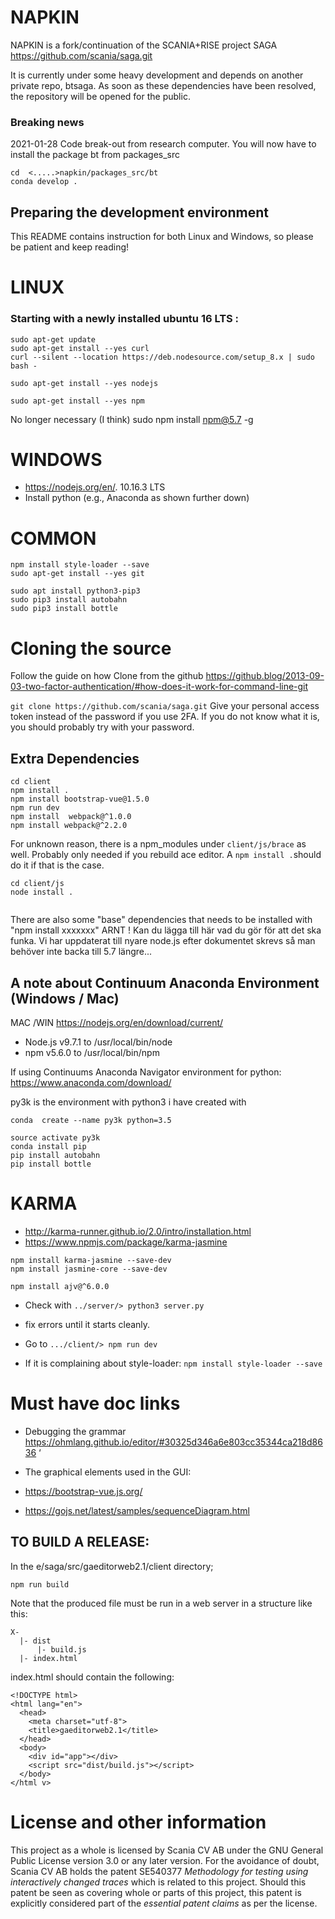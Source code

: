 # NAPKIN
NAPKIN is a fork/continuation of the SCANIA+RISE project SAGA https://github.com/scania/saga.git 

It is currently under some heavy development and depends on another private repo, btsaga. As soon as these dependencies have been resolved, the repository will be opened for the public. 
### Breaking news
2021-01-28 Code break-out from research computer. You will now have to install the package bt from packages_src

```
cd  <.....>napkin/packages_src/bt
conda develop .

```

## Preparing the development environment
This README contains instruction for both Linux and Windows, so please be patient and keep reading!
# LINUX
### Starting with a newly installed ubuntu 16 LTS :

````
sudo apt-get update
sudo apt-get install --yes curl
curl --silent --location https://deb.nodesource.com/setup_8.x | sudo bash -

sudo apt-get install --yes nodejs

sudo apt-get install --yes npm
````

 No longer necessary (I think) sudo npm install npm@5.7 -g

# WINDOWS 
* https://nodejs.org/en/.    10.16.3 LTS
* Install python (e.g., Anaconda as shown further down)
 
# COMMON
```
npm install style-loader --save
sudo apt-get install --yes git

sudo apt install python3-pip3
sudo pip3 install autobahn
sudo pip3 install bottle
````
# Cloning the source 

Follow the guide on how 
Clone from the github https://github.blog/2013-09-03-two-factor-authentication/#how-does-it-work-for-command-line-git

`git clone https://github.com/scania/saga.git`
Give your personal access token instead of the password if you use 2FA. If you do not know what it is, you should probably try with your password. 

## Extra Dependencies
```
cd client 
npm install .
npm install bootstrap-vue@1.5.0
npm run dev
npm install  webpack@^1.0.0
npm install webpack@^2.2.0

```

For unknown reason, there is a npm_modules under 
`client/js/brace` as well. Probably only needed if you rebuild ace editor. A `npm install .`should do it if that is the case. 

````
cd client/js
node install .


````
There are also some "base" dependencies that needs to be installed with "npm install xxxxxxx"
ARNT ! Kan du lägga till här vad du gör för att det ska funka. Vi har uppdaterat till nyare node.js efter dokumentet skrevs så man behöver inte backa till 5.7 längre...


## A note about Continuum Anaconda Environment  (Windows / Mac)
MAC /WIN https://nodejs.org/en/download/current/
 * Node.js v9.7.1 to /usr/local/bin/node
 * npm v5.6.0 to /usr/local/bin/npm
	
	
 
	

If using Continuums Anaconda Navigator environment for python:
https://www.anaconda.com/download/

py3k is the environment with python3 i have created with
```
conda  create --name py3k python=3.5

source activate py3k
conda install pip
pip install autobahn
pip install bottle
```


# KARMA
* http://karma-runner.github.io/2.0/intro/installation.html
*  https://www.npmjs.com/package/karma-jasmine


```
npm install karma-jasmine --save-dev
npm install jasmine-core --save-dev

npm install ajv@^6.0.0
```

* Check with  `../server/> python3 server.py`
* fix errors until it starts cleanly.

* Go to `.../client/> npm run dev`
* If it is complaining about style-loader:
`npm install style-loader --save`

 




# Must have doc links
* Debugging the grammar
https://ohmlang.github.io/editor/#30325d346a6e803cc35344ca218d8636
‘

* The graphical elements used in the GUI:
* https://bootstrap-vue.js.org/

* https://gojs.net/latest/samples/sequenceDiagram.html



## TO BUILD A RELEASE:
In the e/saga/src/gaeditorweb2.1/client directory;
```
npm run build
```

Note that the produced file must be run in a web server in a structure like this:
```
X-
  |- dist
      |- build.js
  |- index.html
```

index.html should contain the following:
```
<!DOCTYPE html>
<html lang="en">
  <head>
    <meta charset="utf-8">
    <title>gaeditorweb2.1</title>
  </head>
  <body>
    <div id="app"></div>
    <script src="dist/build.js"></script>
  </body>
</html v>
```

# License and other information
This project as a whole is licensed by Scania CV AB under the GNU General
Public License version 3.0 or any later version. For the avoidance of doubt,
Scania CV AB holds the patent
SE540377 *Methodology for testing using interactively changed traces* which
is related to this project. Should this patent be seen as covering whole or
parts of this project, this patent is explicitly considered part of the
*essential patent claims* as per the license.

